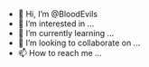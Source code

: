 - 👋 Hi, I’m @BloodEvils
- 👀 I’m interested in ...
- 🌱 I’m currently learning ...
- 💞️ I’m looking to collaborate on ...
- 📫 How to reach me ...

<!---
BloodEvils/BloodEvils is a ✨ special ✨ repository because its `README.md` (this file) appears on your GitHub profile.
You can click the Preview link to take a look at your changes.
--->
